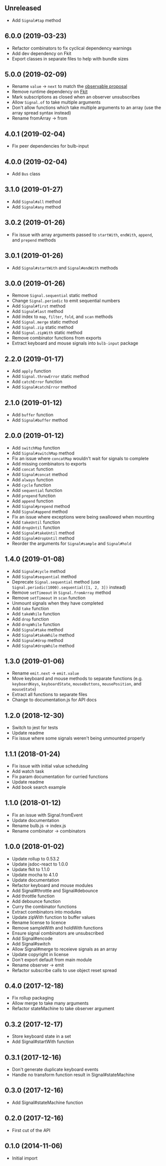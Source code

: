 ## Unreleased

* Add `Signal#tap` method

## 6.0.0 (2019-03-23)

* Refactor combinators to fix cyclical dependency warnings
* Add dev dependency on Fkit
* Export classes in separate files to help with bundle sizes

## 5.0.0 (2019-02-09)

* Rename `value` -> `next` to match the [observable proposal](https://github.com/tc39/proposal-observable)
* Remove runtime dependency on [Fkit](https://github.com/nullobject/fkit)
* Mark subscriptions as closed when an observer unsubscribes
* Allow `Signal.of` to take multiple arguments
* Don't allow functions which take multiple arguments to an array (use the array spread syntax instead)
* Rename fromArray -> from

## 4.0.1 (2019-02-04)

* Fix peer dependencies for bulb-input

## 4.0.0 (2019-02-04)

* Add `Bus` class

## 3.1.0 (2019-01-27)

* Add `Signal#all` method
* Add `Signal#any` method

## 3.0.2 (2019-01-26)

* Fix issue with array arguments passed to `startWith`, `endWith`, `append`, and `prepend` methods

## 3.0.1 (2019-01-26)

* Add `Signal#startWith` and `Signal#endWith` methods

## 3.0.0 (2019-01-26)

* Remove `Signal.sequential` static method
* Change `Signal.periodic` to emit sequential numbers
* Add `Signal#first` method
* Add `Signal#last` method
* Add index to `map`, `filter`, `fold`, and `scan` methods
* Add `Signal.merge` static method
* Add `Signal.zip` static method
* Add `Signal.zipWith` static method
* Remove combinator functions from exports
* Extract keyboard and mouse signals into `bulb-input` package

## 2.2.0 (2019-01-17)

* Add `apply` function
* Add `Signal.throwError` static method
* Add `catchError` function
* Add `Signal#catchError` method

## 2.1.0 (2019-01-12)

* Add `buffer` function
* Add `Signal#buffer` method

## 2.0.0 (2019-01-12)

* Add `switchMap` function
* Add `Signal#switchMap` method
* Fix an issue where `concatMap` wouldn't wait for signals to complete
* Add missing combinators to exports
* Add `concat` function
* Add `Signal#concat` method
* Add `always` function
* Add `cycle` function
* Add `sequential` function
* Add `prepend` function
* Add `append` function
* Add `Signal#prepend` method
* Add `Signal#append` method
* Fix an issue where exceptions were being swallowed when mounting
* Add `takeUntil` function
* Add `dropUntil` function
* Add `Signal#takeUntil` method
* Add `Signal#dropUntil` method
* Reorder the arguments for `Signal#sample` and `Signal#hold`

## 1.4.0 (2019-01-08)

* Add `Signal#cycle` method
* Add `Signal#sequential` method
* Deprecate `Signal.sequential` method (use `Signal.periodic(1000).sequential([1, 2, 3])` instead)
* Remove `setTimeout` in `Signal.fromArray` method
* Remove `setTimeout` in `scan` function
* Unmount signals when they have completed
* Add `take` function
* Add `takeWhile` function
* Add `drop` function
* Add `dropWhile` function
* Add `Signal#take` method
* Add `Signal#takeWhile` method
* Add `Signal#drop` method
* Add `Signal#dropWhile` method

## 1.3.0 (2019-01-06)

* Rename `emit.next` -> `emit.value`
* Move keyboard and mouse methods to separate functions (e.g. `keyboardKeys`, `keyboardState`, `mouseButtons`, `mousePosition`, and `mouseState`)
* Extract all functions to separate files
* Change to documentation.js for API docs

## 1.2.0 (2018-12-30)

* Switch to jest for tests
* Update readme
* Fix issue where some signals weren't being unmounted properly

## 1.1.1 (2018-01-24)

* Fix issue with initial value scheduling
* Add watch task
* Fix param documentation for curried functions
* Update readme
* Add book search example

## 1.1.0 (2018-01-12)

* Fix an issue with Signal.fromEvent
* Update documentation
* Rename bulb.js -> index.js
* Rename combinator -> combinators

## 1.0.0 (2018-01-02)

* Update rollup to 0.53.2
* Update jsdoc-react to 1.0.0
* Update fkit to 1.1.0
* Update mocha to 4.1.0
* Update documentation
* Refactor keyboard and mouse modules
* Add Signal#throttle and Signal#debounce
* Add throttle function
* Add debounce function
* Curry the combinator functions
* Extract combinators into modules
* Update zipWith function to buffer values
* Rename license to licence
* Remove sampleWith and holdWith functions
* Ensure signal combinators are unsubscribed
* Add Signal#encode
* Add Signal#switch
* Allow Signal#merge to receieve signals as an array
* Update copyright in license
* Don't export default from main module
* Rename observer -> emit
* Refactor subscribe calls to use object reset spread

## 0.4.0 (2017-12-18)

* Fix rollup packaging
* Allow merge to take many arguments
* Refactor stateMachine to take observer argument

## 0.3.2 (2017-12-17)

* Store keyboard state in a set
* Add Signal#startWith function

## 0.3.1 (2017-12-16)

* Don't generate duplicate keyboard events
* Handle no transform function result in Signal#stateMachine

## 0.3.0 (2017-12-16)

* Add Signal#stateMachine function

## 0.2.0 (2017-12-16)

* First cut of the API

## 0.1.0 (2014-11-06)

* Initial import
